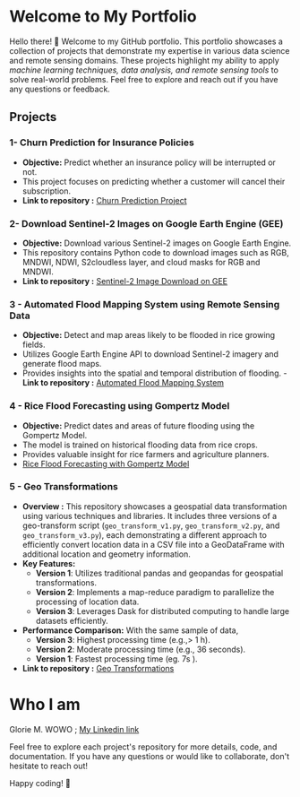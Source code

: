 # Welcome to My Portfolio

Hello there! 👋 Welcome to my GitHub portfolio. This portfolio showcases a collection of projects that demonstrate my expertise in various data science and remote sensing domains. These projects highlight my ability to apply *machine learning techniques, data analysis, and remote sensing tools* to solve real-world problems.
Feel free to explore and reach out if you have any questions or feedback.
## Projects

### 1- Churn Prediction for Insurance Policies
- **Objective:** Predict whether an insurance policy will be interrupted or not.
- This project focuses on predicting whether a customer will cancel their subscription.
- **Link to repository :** [Churn Prediction Project](https://github.com/glods/churn_prediction)

### 2- Download Sentinel-2 Images on Google Earth Engine (GEE)
- **Objective:** Download various Sentinel-2 images on Google Earth Engine.
- This repository contains Python code to download images such as RGB, MNDWI, NDWI, S2cloudless layer, and cloud masks for RGB and MNDWI.
- **Link to repository :** [Sentinel-2 Image Download on GEE](https://github.com/glods/download_sentinel2_images_on_GEE)

### 3 - Automated Flood Mapping System using Remote Sensing Data
- **Objective:** Detect and map areas likely to be flooded in rice growing fields.
- Utilizes Google Earth Engine API to download Sentinel-2 imagery and generate flood maps.
- Provides insights into the spatial and temporal distribution of flooding.
-**Link to repository :** [Automated Flood Mapping System](https://gitlab.com/irisat_senegal/automated_flood_mapping_system)

### 4 - Rice Flood Forecasting using Gompertz Model
- **Objective:** Predict dates and areas of future flooding using the Gompertz Model.
- The model is trained on historical flooding data from rice crops.
- Provides valuable insight for rice farmers and agriculture planners.
- [Rice Flood Forecasting with Gompertz Model](https://gitlab.com/irisat_senegal/rice_flood_forecasting_using_gompertz_model)

### 5 - Geo Transformations 

-  **Overview :** This repository showcases a geospatial data transformation using various techniques and libraries. It includes three versions of a geo-transform script (`geo_transform_v1.py`, `geo_transform_v2.py`, and `geo_transform_v3.py`), each demonstrating a different approach to efficiently convert location data in a CSV file into a GeoDataFrame with additional location and geometry information.
- **Key Features:** 
  - **Version 1**: Utilizes traditional pandas and geopandas for geospatial transformations.
  - **Version 2**: Implements a map-reduce paradigm to parallelize the processing of location data.
  - **Version 3**: Leverages Dask for distributed computing to handle large datasets efficiently.
- **Performance Comparison:** With the same sample of data, 
  - **Version 3**: Highest processing time (e.g.,> 1  h).
  - **Version 2**: Moderate processing time (e.g., 36 seconds).
  - **Version 1**: Fastest processing time (eg. 7s ).
- **Link to repository :** [Geo Transformations ](https://github.com/glods/geospatial_data_transformation)

# Who I am
Glorie M. WOWO ; [My Linkedin link](https://cm.linkedin.com/in/glorie-metsa-wowo-97642211b)


Feel free to explore each project's repository for more details, code, and documentation. If you have any questions or would like to collaborate, don't hesitate to reach out!

Happy coding! 🚀
